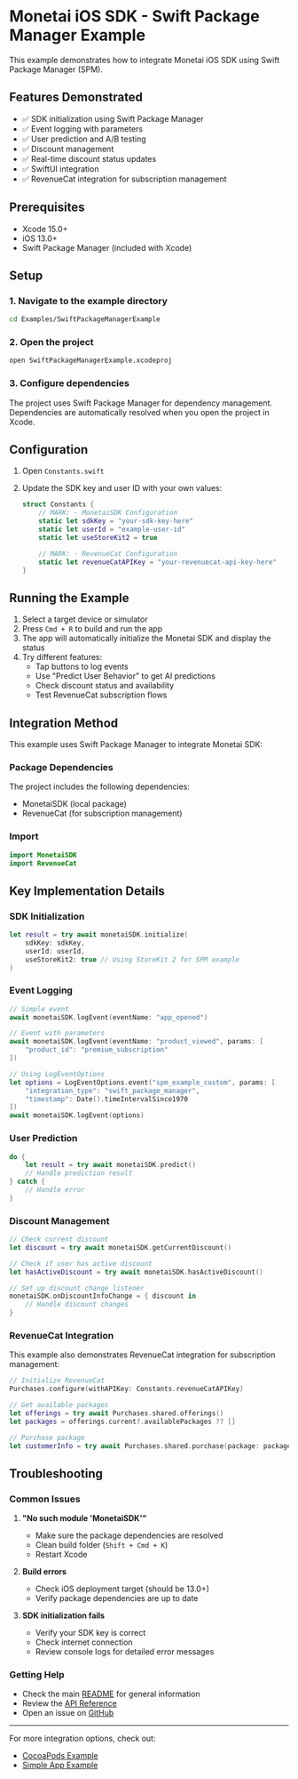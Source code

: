 # Monetai iOS SDK - Swift Package Manager Example

This example demonstrates how to integrate Monetai iOS SDK using Swift Package Manager (SPM).

## Features Demonstrated

- ✅ SDK initialization using Swift Package Manager
- ✅ Event logging with parameters
- ✅ User prediction and A/B testing
- ✅ Discount management
- ✅ Real-time discount status updates
- ✅ SwiftUI integration
- ✅ RevenueCat integration for subscription management

## Prerequisites

- Xcode 15.0+
- iOS 13.0+
- Swift Package Manager (included with Xcode)

## Setup

### 1. Navigate to the example directory

```bash
cd Examples/SwiftPackageManagerExample
```

### 2. Open the project

```bash
open SwiftPackageManagerExample.xcodeproj
```

### 3. Configure dependencies

The project uses Swift Package Manager for dependency management. Dependencies are automatically resolved when you open the project in Xcode.

## Configuration

1. Open `Constants.swift`
2. Update the SDK key and user ID with your own values:

   ```swift
   struct Constants {
       // MARK: - MonetaiSDK Configuration
       static let sdkKey = "your-sdk-key-here"
       static let userId = "example-user-id"
       static let useStoreKit2 = true

       // MARK: - RevenueCat Configuration
       static let revenueCatAPIKey = "your-revenuecat-api-key-here"
   }
   ```

## Running the Example

1. Select a target device or simulator
2. Press `Cmd + R` to build and run the app
3. The app will automatically initialize the Monetai SDK and display the status
4. Try different features:
   - Tap buttons to log events
   - Use "Predict User Behavior" to get AI predictions
   - Check discount status and availability
   - Test RevenueCat subscription flows

## Integration Method

This example uses Swift Package Manager to integrate Monetai SDK:

### Package Dependencies

The project includes the following dependencies:

- MonetaiSDK (local package)
- RevenueCat (for subscription management)

### Import

```swift
import MonetaiSDK
import RevenueCat
```

## Key Implementation Details

### SDK Initialization

```swift
let result = try await monetaiSDK.initialize(
    sdkKey: sdkKey,
    userId: userId,
    useStoreKit2: true // Using StoreKit 2 for SPM example
)
```

### Event Logging

```swift
// Simple event
await monetaiSDK.logEvent(eventName: "app_opened")

// Event with parameters
await monetaiSDK.logEvent(eventName: "product_viewed", params: [
    "product_id": "premium_subscription"
])

// Using LogEventOptions
let options = LogEventOptions.event("spm_example_custom", params: [
    "integration_type": "swift_package_manager",
    "timestamp": Date().timeIntervalSince1970
])
await monetaiSDK.logEvent(options)
```

### User Prediction

```swift
do {
    let result = try await monetaiSDK.predict()
    // Handle prediction result
} catch {
    // Handle error
}
```

### Discount Management

```swift
// Check current discount
let discount = try await monetaiSDK.getCurrentDiscount()

// Check if user has active discount
let hasActiveDiscount = try await monetaiSDK.hasActiveDiscount()

// Set up discount change listener
monetaiSDK.onDiscountInfoChange = { discount in
    // Handle discount changes
}
```

### RevenueCat Integration

This example also demonstrates RevenueCat integration for subscription management:

```swift
// Initialize RevenueCat
Purchases.configure(withAPIKey: Constants.revenueCatAPIKey)

// Get available packages
let offerings = try await Purchases.shared.offerings()
let packages = offerings.current?.availablePackages ?? []

// Purchase package
let customerInfo = try await Purchases.shared.purchase(package: package)
```

## Troubleshooting

### Common Issues

1. **"No such module 'MonetaiSDK'"**

   - Make sure the package dependencies are resolved
   - Clean build folder (`Shift + Cmd + K`)
   - Restart Xcode

2. **Build errors**

   - Check iOS deployment target (should be 13.0+)
   - Verify package dependencies are up to date

3. **SDK initialization fails**
   - Verify your SDK key is correct
   - Check internet connection
   - Review console logs for detailed error messages

### Getting Help

- Check the main [README](../../README.md) for general information
- Review the [API Reference](../../README.md#api-reference)
- Open an issue on [GitHub](https://github.com/hayanmind/monetai-ios/issues)

---

For more integration options, check out:

- [CocoaPods Example](../CocoaPodsExample/)
- [Simple App Example](../SimpleApp/)
